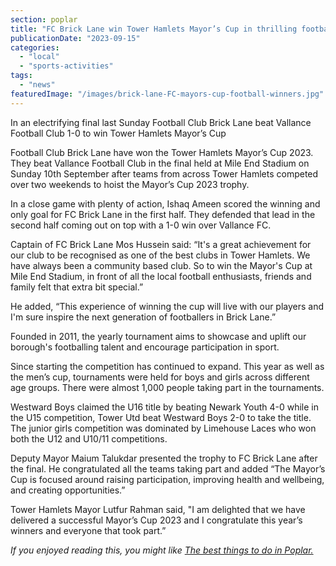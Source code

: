 ```yaml
---
section: poplar
title: "FC Brick Lane win Tower Hamlets Mayor’s Cup in thrilling football match"
publicationDate: "2023-09-15"
categories: 
  - "local"
  - "sports-activities"
tags: 
  - "news"
featuredImage: "/images/brick-lane-FC-mayors-cup-football-winners.jpg"
---
```


In an electrifying final last Sunday Football Club Brick Lane beat Vallance Football Club 1-0 to win Tower Hamlets Mayor’s Cup

Football Club Brick Lane have won the Tower Hamlets Mayor’s Cup 2023. They beat Vallance Football Club in the final held at Mile End Stadium on Sunday 10th September after teams from across Tower Hamlets competed over two weekends to hoist the Mayor’s Cup 2023 trophy. 

In a close game with plenty of action, Ishaq Ameen scored the winning and only goal for FC Brick Lane in the first half. They defended that lead in the second half coming out on top with a 1-0 win over Vallance FC. 

Captain of FC Brick Lane Mos Hussein said: “It's a great achievement for our club to be recognised as one of the best clubs in Tower Hamlets. We have always been a community based club. So to win the Mayor's Cup at Mile End Stadium, in front of all the local football enthusiasts, friends and family felt that extra bit special.”

He added, “This experience of winning the cup will live with our players and I'm sure inspire the next generation of footballers in Brick Lane.”

Founded in 2011, the yearly tournament aims to showcase and uplift our borough's footballing talent and encourage participation in sport. 

Since starting the competition has continued to expand. This year as well as the men’s cup, tournaments were held for boys and girls across different age groups. There were almost 1,000 people taking part in the tournaments.

Westward Boys claimed the U16 title by beating Newark Youth 4-0 while in the U15 competition, Tower Utd beat Westward Boys 2-0 to take the title. The junior girls competition was dominated by Limehouse Laces who won both the U12 and U10/11 competitions. 

Deputy Mayor Maium Talukdar presented the trophy to FC Brick Lane after the final. He congratulated all the teams taking part and added “The Mayor’s Cup is focused around raising participation, improving health and wellbeing, and creating opportunities.”

Tower Hamlets Mayor Lutfur Rahman said, "I am delighted that we have delivered a successful Mayor’s Cup 2023 and I congratulate this year’s winners and everyone that took part.”

_If you enjoyed reading this, you might like [The best things to do in Poplar.](https://poplarlondon.co.uk/best-things-to-do-in-poplar/)_
